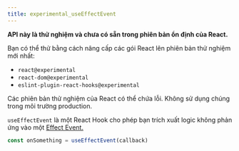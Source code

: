 ```yaml
---
title: experimental_useEffectEvent
---
```


<Wip>

**API này là thử nghiệm và chưa có sẵn trong phiên bản ổn định của React.**

Bạn có thể thử bằng cách nâng cấp các gói React lên phiên bản thử nghiệm mới nhất:

- `react@experimental`
- `react-dom@experimental`
- `eslint-plugin-react-hooks@experimental`

Các phiên bản thử nghiệm của React có thể chứa lỗi. Không sử dụng chúng trong môi trường production.

</Wip>

<Intro>

`useEffectEvent` là một React Hook cho phép bạn trích xuất logic không phản ứng vào một [Effect Event.](/learn/separating-events-from-effects#declaring-an-effect-event)

```js
const onSomething = useEffectEvent(callback)
```

</Intro>

<InlineToc />
